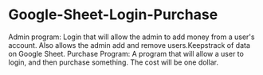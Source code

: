 # Google-Sheet-Login-Purchase
Admin program:
Login that will allow the admin to add money from a user's account. Also allows the admin add and remove users.Keepstrack of data on Google Sheet.
Purchase Program:
A program that will allow a user to login, and then purchase something. The cost will be one dollar.
